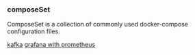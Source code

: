 ### composeSet

ComposeSet is a collection of commonly used docker-compose configuration files.

[kafka](./kafka/docker-compose.yml)
[grafana with prometheus](./prometheus_grafana/docker-compose.yml)